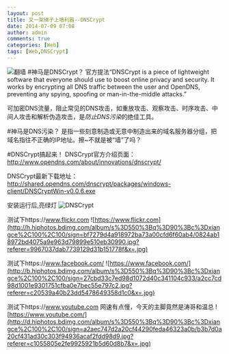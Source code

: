 ```yaml
---
layout: post
title: 又一架梯子上墙利器--DNSCrypt
date: 2014-07-09 07:08
author: admin
comments: true
categories: [Web]
tags: [Web,DNSCrypt]
---
```

![翻墙](http://f.hiphotos.bdimg.com/album/s%3D550%3Bq%3D90%3Bc%3Dxiangce%2C100%2C100/sign=2265d17b85d6277fed12323d18036e0d/a08b87d6277f9e2fa26c58c81d30e924b999f391.jpg?referer=e3477907925298225c240df33d8f&x=.jpg)
#神马是DNSCrypt？
官方提法“DNSCrypt is a piece of lightweight software that everyone should use to boost online privacy and security.  It works by encrypting all DNS traffic between the user and OpenDNS, preventing any spying, spoofing or man-in-the-middle attacks.”

可加密DNS流量，阻止常见的DNS攻击，如重放攻击、观察攻击、时序攻击、中间人攻击和解析伪造攻击，是*防止DNS污染*的绝佳工具。

#神马是DNS污染？
是指一些刻意制造或无意中制造出来的域名服务器分组，把域名指往不正确的IP地址。擦~不就是被“墙”了吗？

#DNSCrypt搞起来！
DNSCrypt官方介绍页面：http://www.opendns.com/about/innovations/dnscrypt/

DNSCrypt最新下载地址：http://shared.opendns.com/dnscrypt/packages/windows-client/DNSCryptWin-v0.0.6.exe

安装运行后,亮绿灯
![DNSCrypt](http://b.hiphotos.bdimg.com/album/s%3D550%3Bq%3D90%3Bc%3Dxiangce%2C100%2C100/sign=21aa4b379d3df8dca23d8f94fd2a03b6/3ac79f3df8dcd100ebc4bde1708b4710b8122f91.jpg?referer=5e413257db33c895ff69ac4b898f&x=.jpg)

测试下https://www.flickr.com
![https://www.flickr.com](http://h.hiphotos.bdimg.com/album/s%3D550%3Bq%3D90%3Bc%3Dxiangce%2C100%2C100/sign=bf7279d4a918972ba73a00cfd6f60ab4/0824ab18972bd4075a9e963d79899e510eb30990.jpg?referer=9967037dab7739129d31b151778f&x=.jpg)

测试下https://www.facebook.com/
![https://www.facebook.com/](http://b.hiphotos.bdimg.com/album/s%3D550%3Bq%3D90%3Bc%3Dxiangce%2C100%2C100/sign=27cbd33c7ed98d1072d40c341104c933/a2cc7cd98d1001e9301751cfba0e7bec55e797c2.jpg?referer=c20539a40b23dd5478649358d1c0&x=.jpg)

测试下https://www.youtube.com 网速有点慢，今天的主脚竟然是涛哥和温总
![https://www.youtube.com/](http://d.hiphotos.bdimg.com/album/s%3D550%3Bq%3D90%3Bc%3Dxiangce%2C100%2C100/sign=a2aec747d2a20cf44290feda46323a0b/b3b7d0a20cf431ad30c303f94936acaf2fdd98d9.jpg?referer=c1055805e2fe9925921b5d60d8b7&x=.jpg)